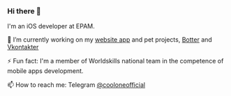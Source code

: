 ### Hi there 👋

I'm an iOS developer at EPAM.

🔭 I’m currently working on my [website app](https://github.com/CoolONEOfficial/personal_site_app) and pet projects, [Botter](https://github.com/CoolONEOfficial/Botter) and [Vkontakter](https://github.com/CoolONEOfficial/Vkontakter)

⚡ Fun fact: I'm a member of Worldskills national team in the competence of mobile apps development.

📫 How to reach me: Telegram [@cooloneofficial](https://t.me/cooloneofficial)

